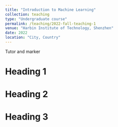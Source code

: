 ```yaml
---
title: "Introduction to Machine Learning"
collection: teaching
type: "Undergraduate course"
permalink: /teaching/2022-fall-teaching-1
venue: "Harbin Institute of Technology, Shenzhen"
date: 2022
location: "City, Country"
---
```


Tutor and marker

Heading 1
======

Heading 2
======

Heading 3
======

